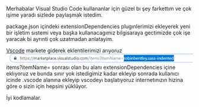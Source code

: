 Merhabalar Visual Studio Code kullananlar için güzel bı şey farkettım ve çok işime yaradı sizlede paylaşmak istedim.


package.json içindeki extensionDependencies plugınlerimizi ekleyerek yeni bir
işletim sıstemi veya başka kullanacagımız bilgisaraya gectimizde çok işe yaracak bi ayrınti çok uzatmadan anlatayim.


[Vscode](https://marketplace.visualstudio.com/) markete giderek eklentilerimizi arıyoruz 
![enter image description here](https://raw.githubusercontent.com/Alicannklc/Vscode-myplugins/master/Du2cyZ-XQAACFZc.jpg)
items?itemName= sonrası olan bu alanı  extensionDependencies içine eklıyoruz ve bunda sınır yok istedigimiz kadar ekleyip sonrada kullanıcı icinde .vscode alanına ekleyip vscodeyı başlatıyoruz internetınızın hizina göre o sizin için hepsini yüklüyor.


İyi kodlamalar.
